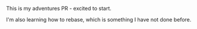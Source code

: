 This is my adventures PR - excited to start.

I'm also learning how to rebase, which is something I have not done before.
